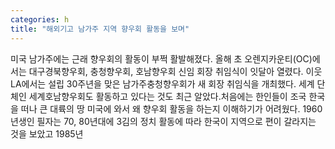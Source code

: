 ```yaml
---
categories: h
title: "해외기고 남가주 지역 향우회 활동을 보며"
---
```

미국 남가주에는 근래 향우회의 활동이 부쩍 활발해졌다. 올해 초 오렌지카운티(OC)에서는 대구경북향우회, 충청향우회, 호남향우회 신임 회장 취임식이 잇달아 열렸다. 이웃 LA에서는 설립 30주년을 맞은 남가주충청향우회가 새 회장 취임식을 개최했다. 세계 단체인 세계호남향우회도 활동하고 있다는 것도 최근 알았다.처음에는 한인들이 조국 한국을 떠나 큰 대륙의 땅 미국에 와서 왜 향우회 활동을 하는지 이해하기가 어려웠다. 1960년생인 필자는 70, 80년대에 3김의 정치 활동에 따라 한국이 지역으로 편이 갈라지는 것을 보았고 1985년